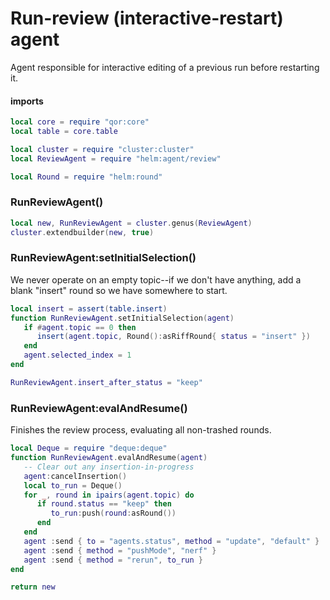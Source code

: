 # Run\-review \(interactive\-restart\) agent

Agent responsible for interactive editing of a previous run
before restarting it\.


#### imports

```lua
local core = require "qor:core"
local table = core.table

local cluster = require "cluster:cluster"
local ReviewAgent = require "helm:agent/review"

local Round = require "helm:round"
```


### RunReviewAgent\(\)

```lua
local new, RunReviewAgent = cluster.genus(ReviewAgent)
cluster.extendbuilder(new, true)
```


### RunReviewAgent:setInitialSelection\(\)

We never operate on an empty topic\-\-if we don't have anything, add a blank
"insert" round so we have somewhere to start\.

```lua
local insert = assert(table.insert)
function RunReviewAgent.setInitialSelection(agent)
   if #agent.topic == 0 then
      insert(agent.topic, Round():asRiffRound{ status = "insert" })
   end
   agent.selected_index = 1
end
```


```lua
RunReviewAgent.insert_after_status = "keep"
```


### RunReviewAgent:evalAndResume\(\)

Finishes the review process, evaluating all non\-trashed rounds\.

```lua
local Deque = require "deque:deque"
function RunReviewAgent.evalAndResume(agent)
   -- Clear out any insertion-in-progress
   agent:cancelInsertion()
   local to_run = Deque()
   for _, round in ipairs(agent.topic) do
      if round.status == "keep" then
         to_run:push(round:asRound())
      end
   end
   agent :send { to = "agents.status", method = "update", "default" }
   agent :send { method = "pushMode", "nerf" }
   agent :send { method = "rerun", to_run }
end
```


```lua
return new
```
